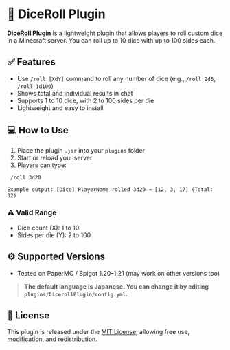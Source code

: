 # 🎲 DiceRoll Plugin

**DiceRoll Plugin** is a lightweight plugin that allows players to roll custom dice in a Minecraft server. You can roll up to 10 dice with up to 100 sides each.

## ✅ Features

- Use `/roll [XdY]` command to roll any number of dice (e.g., `/roll 2d6`, `/roll 1d100`)
- Shows total and individual results in chat
- Supports 1 to 10 dice, with 2 to 100 sides per die
- Lightweight and easy to install

## 💻 How to Use

1. Place the plugin `.jar` into your `plugins` folder
2. Start or reload your server
3. Players can type:

` /roll 3d20`

`Example output: [Dice] PlayerName rolled 3d20 → [12, 3, 17] (Total: 32)`


### ⚠ Valid Range

- Dice count (X): 1 to 10  
- Sides per die (Y): 2 to 100



## ⚙️ Supported Versions

- Tested on PaperMC / Spigot 1.20–1.21 (may work on other versions too)

> **The default language is Japanese. You can change it by editing `plugins/DicerollPlugin/config.yml`.**



## 📄 License

This plugin is released under the [MIT License](LICENSE), allowing free use, modification, and redistribution.
